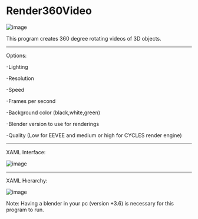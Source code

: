 # Render360Video

![image](https://github.com/zahiterdemguzel/3D-Model-Renderer-360-WPF-/assets/37737787/60664dfe-0d07-4928-a900-e4698a52566f)



This program creates 360 degree rotating videos of 3D objects.

------------------------------------------------------------------

Options:

-Lighting

-Resolution

-Speed

-Frames per second

-Background color (black,white,green)

-Blender version to use for renderings

-Quality (Low for EEVEE and medium or high for CYCLES render engine)

------------------------------------------------------------------

XAML Interface:

![image](https://github.com/zahiterdemguzel/3D-Model-Renderer-360-WPF-/assets/37737787/826cee20-7767-49ea-b4bc-f733b7e21948)


----------------------------------------------------------------------

XAML Hıerarchy:

![image](https://github.com/zahiterdemguzel/3D-Model-Renderer-360-WPF-/assets/37737787/e6f57162-a81e-4d46-9e9d-216c63048138)



Note: Having a blender in your pc (version +3.6) is necessary for this program to run.
